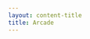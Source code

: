 ```yaml
---
layout: content-title
title: Arcade
---
```


<div class="content-webpage" data-url="https://docs.google.com/document/d/e/2PACX-1vTWrjgj5TUqDdWItVRNRYqWZJCj7OQ-YOrCOlzsaxhQbWkczJuzE0Gt90hfrva6_PTD-DZbjh6YXvBd/pub?embedded=true" data-height="4000px" style="margin:-8px"></div>


